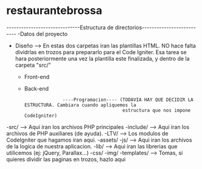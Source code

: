 restaurantebrossa
=================
------------------------------Estructura de directorios--------------------------
  -Datos del proyecto
  - Diseño --> En estas dos carpetas iran las plantillas HTML. NO hace falta dividrlas en trozos para prepararlo
                para el Code Igniter. Esa tarea se hara posteriormente una vez la plantilla este finalizada, y dentro de                  la carpeta "src/"
    - Front-end
    - Back-end
  
                        ----Programacion---- (TODAVIA HAY QUE DECIDIR LA ESTRUCTURA. Cambiara cuando apliquemos la
                                              estructura que nos impone CodeIgniter)

  -src/ --> Aqui iran los archivos PHP principales
    -include/ --> Aqui iran los archivos de PHP auxiliares (de ayuda).
      -LTV/ --> Los modulos de CodeIgniter que hagamos iran aqui. 
    -assets/
      -js/ --> Aqui iran los archivos de la logica de nuestra aplicacion.
        -lib/ --> Aqui iran las librerias que utilicemos (ej: jQuery, Parallax...)
      -css/
      -img/
      -templates/ --> Tomas, si quieres dividir las paginas en trozos, hazlo aqui
